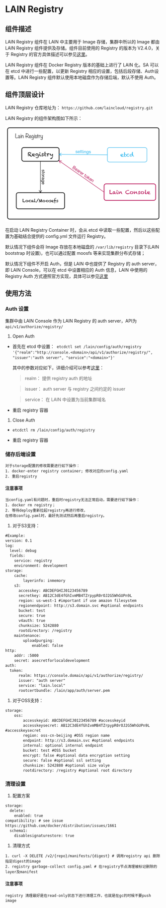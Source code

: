 # LAIN Registry

## 组件描述
LAIN Registry 组件在 LAIN 中主要用于 Image 存储，集群中所以的 Image 都由 LAIN Registry 组件提供及存储。组件目前使用的 Registry 的版本为 V2.4.0，关于 Registry 的官方具体描述可以参见[这里](https://github.com/docker/distribution)。

LAIN Registry 组件在 Docker Registry 版本的基础上进行了 LAIN 化。SA 可以在 etcd 中进行一些配置，以更新 Registry 相应的设置，包括后段存储、Auth设置等。LAIN Registry 组件默认使用本地磁盘作为存储后端，默认不使用 Auth。

## 组件顶层设计

LAIN Registry 仓库地址为： `https://github.com/laincloud/registry.git`

LAIN Registry 的组件架构图如下所示：

![LAIN Registry 架构图](registry.png)

在启动 LAIN Registry Container 时，会从 etcd 中读取一些配置，然后以这些配置为基础结合提供的 config.yml 文件运行 Registry。

默认情况下组件会将 Image 存放在本地磁盘的 `/var/lib/registry` 目录下(LAIN bootstrap 时设置)，也可以通过配置 moosfs 等来实现集群分布式存储；

默认情况下组件不开启 Auth，但是 LAIN 中也提供了 Registry 的 auth server，即 LAIN Console，可以在 etcd 中设置相应的 Auth 信息，LAIN 中使用的 Registry Auth 方式遵照官方实现，具体可以参见[这里](https://docs.docker.com/registry/spec/auth/token/)


## 使用方法
### Auth 设置
集群中由 LAIN Console 作为 LAIN Registry 的 auth server，API为`api/v1/authorize/registry/`

1. Open Auth 

- 首先在 etcd 中设置：` etcdctl set /lain/config/auth/registry '{"realm":"http://console.<domain>/api/v1/authorize/registry/", "issuer":"auth server", "service":"<domain>"}'`
    
    其中的参数对应如下，详细介绍可以参考[这里](https://docs.docker.com/registry/configuration/#token)：
    
    > realm： 提供 registry auth 的地址
    
    > issuer： auth server 与 registry 之间约定的 issuer
    
    > service： 在 LAIN 中设置为当前集群域名

- 重启 registry 容器

1. Close Auth

- `etcdctl rm /lain/config/auth/registry`

- 重启 registry 容器


### 储存后端设置


```
对于storage配置的修改需要进行如下操作：
1. docker-enter registry container; 修改对应的config.yaml
2. 重启registry
```
#### 注意事项

```
当config.yaml有问题时，重启时registry无法正常启动，需要进行如下操作：
1. docker rm registry；
2. 等待deploy重新拉起registry再进行修改，
在修改config.yaml时，最好先测试然后再重启registry。
```

1. 对于S3支持：

```
#Example:
version: 0.1
log:
  level: debug
  fields:
    service: registry
    environment: development
storage:
    cache:
        layerinfo: inmemory
    s3:
      accesskey: ABCDEFGHIJ0123456789
      secretkey: AB12C3dE4fGhIvmMB4TZrpypR0rOJ2G5WhGUPn9L
      region: us-west-1 #important if use amazon filesystem
      regionendpoint: http://s3.domain.svc #optional endpoints 
      bucket: test
      secure: true
      v4auth: true
      chunksize: 5242880
      rootdirectory: /registry
    maintenance:
        uploadpurging:
            enabled: false
http:
    addr: :5000
    secret: asecretforlocaldevelopment
auth:
  token:
      realm: https://console.domain/api/v1/authorize/registry/
      issuer: "auth server"
      service: "lain.local"
      rootcertbundle: /lain/app/auth/server.pem
```

1. 对于OSS支持：

```
storage:
    oss:
        accesskeyid: ABCDEFGHIJ0123456789 #accesskeyid
        accesskeysecret: AB12C3dE4fGhIvmMB4TZrpypR0rOJ2G5WhGUPn9L #accesskeysecret
        region: oss-cn-beijing #OSS region name
        endpoint: http://s3.domain.svc #optional endpoints
        internal: optional internal endpoint
        bucket: test #OSS bucket
        encrypt: false #optional data encryption setting
        secure: false #optional ssl setting
        chunksize: 5242880 #optional size valye
        rootdirectory: /registry #optional root directory
```

### 清理设置
1. 配置方案

```
storage:
  delete:
    enabled: true
compatibility: # see issue https://github.com/docker/distribution/issues/1661
  schema1:
    disablesignaturestore: true
```

1. 清理方式

```
1. curl -X DELETE /v2/{repo}/manifests/{digest} # 调用registry api 删除指定digest的image
2. registry garbage-collect config.yaml # 在registry节点清理被标记删除的layer及manifest
```

#### 注意事项
```
registry 清理最好是在read-only状态下进行清理工作，也就是在gc的时候不要push image
```